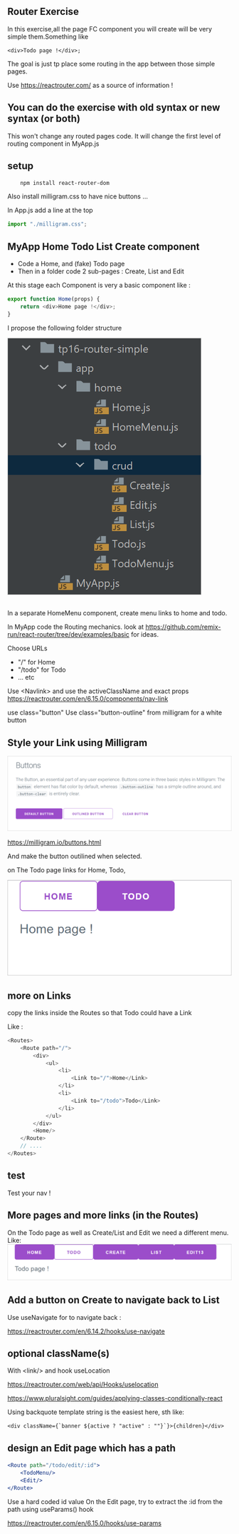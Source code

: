 ## Router Exercise

In this exercise,all the page FC component you will create will be very simple them.Something like

```
<div>Todo page !</div>;
```

The goal is just tp place some routing in the app between those simple pages.

Use https://reactrouter.com/ as a source of information !

## You can do the exercise with old syntax or new syntax (or both)

This won't change any routed pages code. It will change the first level of routing component in MyApp.js

## setup

        npm install react-router-dom

Also install milligram.css to have nice buttons ...

In App.js add a line at the top

```js
import "./milligram.css";
```

## MyApp Home Todo List Create component

- Code a Home, and (fake) Todo page
- Then in a folder code 2 sub-pages : Create, List and Edit

At this stage each Component is very a basic component like :

```javascript
export function Home(props) {
    return <div>Home page !</div>;
}
```

I propose the following folder structure

![Folder Structure](img/folder-struct.png)

##

In a separate HomeMenu component, create menu links to home and todo.

In MyApp code the Routing mechanics. look at https://github.com/remix-run/react-router/tree/dev/examples/basic for
ideas.

Choose URLs

- "/" for Home
- "/todo" for Todo
- ... etc

Use \<Navlink> and use the activeClassName and exact props
https://reactrouter.com/en/6.15.0/components/nav-link

use class="button"
Use class="button-outline" from milligram for a white button

## Style your Link using Milligram

![TodoMenu](img/milligram-buttons.png)

https://milligram.io/buttons.html

And make the button outilined when selected.

on The Todo page links for Home, Todo,

![HomeMenu](img/HomeMenu.png)

## more on Links

copy the links inside the Routes so that Todo could have a Link

Like :

```javascript
<Routes>
    <Route path="/">
        <div>
            <ul>
                <li>
                    <Link to="/">Home</Link>
                </li>
                <li>
                    <Link to="/todo">Todo</Link>
                </li>
            </ul>
        </div>
        <Home/>
    </Route>
    // ....
</Routes>
```

## test

Test your nav !

## More pages and more links (in the Routes)

On the Todo page as well as Create/List and Edit we need a different menu. Like:
![TodoMenu](img/TodoMenu.png)

## Add a button on Create to navigate back to List

Use useNavigate for to navigate back :

https://reactrouter.com/en/6.14.2/hooks/use-navigate

## optional className(s)

With &lt;link/> and hook useLocation

https://reactrouter.com/web/api/Hooks/uselocation

https://www.pluralsight.com/guides/applying-classes-conditionally-react

Using backquote template string is the easiest here, sth like:

    <div className={`banner ${active ? "active" : ""}`}>{children}</div>

## design an Edit page which has a path

```jsx
<Route path="/todo/edit/:id">
    <TodoMenu/>
    <Edit/>
</Route>
```

Use a hard coded id value On the Edit page, try to extract the :id from the path using useParams() hook

https://reactrouter.com/en/6.15.0/hooks/use-params
